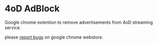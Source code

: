 4oD AdBlock
============

Google chrome extention to remove advertisements from 4oD streaming service.


please [report bugs](https://chrome.google.com/webstore/support/moaepanckbdcegockdpgghljmdbbmogm) on google chrome webstore.



